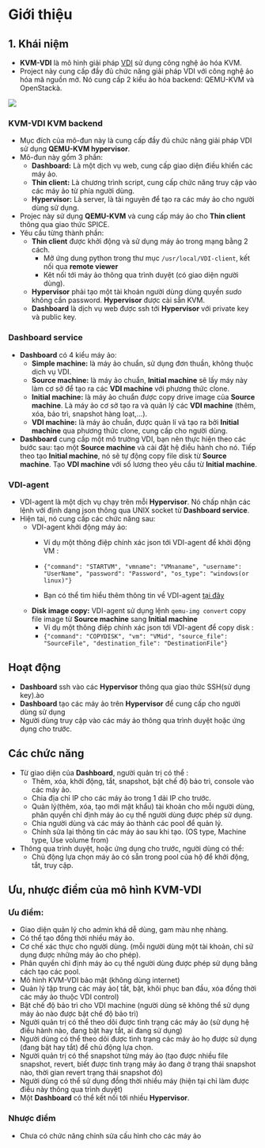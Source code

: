 # Giới thiệu
## 1. Khái niệm
- **KVM-VDI** là mô hình giải pháp [VDI](http://viettelis.com/vdi) sử dụng công nghệ ảo hóa KVM.
- Project này cung cấp đầy đủ chức năng giải pháp VDI với công nghệ ảo hóa mã nguồn mở. Nó cung cấp 2 kiểu ảo hóa backend: QEMU-KVM và OpenStackà.

<img src="https://scontent.fhan3-2.fna.fbcdn.net/v/t1.0-9/28782591_1895515330520453_4087624129128169472_n.png?oh=205545d712c810910a117009936ba5de&oe=5B449D30">

### KVM-VDI KVM backend
- Mục đích của mô-đun này là cung cấp đầy đủ chức năng giải pháp VDI sử dụng **QEMU-KVM hypervisor**.
- Mô-đun này gồm 3 phần:
	- **Dashboard:** Là một dịch vụ web, cung cấp giao diện điều khiển các máy ảo.
	- **Thin client:** Là chương trình script, cung cấp chức năng truy cập vào các máy ảo từ phía người dùng.
	- **Hypervisor:** Là server, là tài nguyên để tạo ra các máy ảo cho người dùng sử dụng.
- Projec này sử dụng **QEMU-KVM** và cung cấp máy ảo cho **Thin client** thông qua giao thức SPICE. 
- Yêu cầu từng thành phần:
	- **Thin client** được khởi động và sử dụng máy ảo trong mạng bằng 2 cách.
		- Mở ứng dung python trong thư mục `/usr/local/VDI-client`, kết nối qua **remote viewer**
		- Kêt nối tới máy ảo thông qua trình duyệt (có giao diện người dùng).
	- **Hypervisor** phải tạo một tài khoản người dùng dùng quyền *sudo* không cần password. **Hypervisor** được cài sẵn KVM.
	- **Dashboard** là dịch vụ web được ssh tới **Hypervisor** với private key và public key.
### Dashboard service
- **Dashboard** có 4 kiểu máy ảo:
	- **Simple machine:** là máy ảo chuẩn, sử dụng đơn thuần, không thuộc dịch vụ VDI.
	- **Source machine:** là máy ảo chuẩn, **Initial machine** sẽ lấy máy này làm cơ sở để tạo ra các **VDI machine** với phương thức clone.
	- **Initial machine:** là máy ảo chuẩn được copy drive image của **Source machine**. Là máy ảo cơ sở tạo ra  và quản lý các **VDI machine** (thêm, xóa, bảo trì, snapshot hàng loạt,...).
	- **VDI machine:** là máy ảo chuẩn, được quản lí và tạo ra bởi  **Initial machine** qua phương thức clone, cung cấp cho người dùng.
- **Dashboard** cung cấp một mô trường VDI, bạn nên thực hiện theo các bước sau: tạo một **Source machine** và cài đặt hệ điều hành cho nó. Tiếp theo tạo **Initial machine**, nó sẽ tự động copy file disk từ **Source machine**. Tạo **VDI machine** với số lương theo yêu cầu từ **Initial machine**.
### VDI-agent
- VDI-agent là một dịch vụ chạy trên mỗi **Hypervisor**. Nó chấp nhận các lệnh với định dạng json thông qua UNIX socket từ **Dashboard service**.
- Hiện tai, nó cung cấp các chức năng sau:
	- VDI-agent khởi động máy ảo:
		- Ví dụ một thông điệp chính xác json tới VDI-agent để khởi động VM :

		- `{"command": "STARTVM", "vmname": "VMnaname", "username": "UserName", "password": "Password", "os_type": "windows(or linux)"}`

		- Bạn có thể tìm hiểu thêm thông tin về VDI-agent [tại đây](https://www.neblogas.lt/2016/07/18/technical-info-ovirt-agent-sso/)
	- **Disk image copy:** VDI-agent sử dụng lệnh `qemu-img convert` copy file image từ **Source machine** sang **Initial machine** 
		- Ví dụ một thông điệp chính xác json tới VDI-agent để copy disk :
		- `{"command": "COPYDISK", "vm": "VMid", "source_file": "SourceFile", "destination_file": "DestinationFile"}`
## Hoạt động
- **Dashboard** ssh vào các **Hypervisor** thông qua giao thức SSH(sử dụng key).ào
- **Dashboard** tạo các máy ảo trên **Hypervisor** để cung cấp cho người dùng sử dụng
- Người dùng truy cập vào các máy ảo thông qua trình duyệt hoặc ứng dụng cho trước.
## Các chức năng
- Từ giao diện của **Dashboard**, người quản trị có thể :
	- Thêm, xóa, khởi động, tắt, snapshot, bật chế độ bảo trì, console vào các máy ảo.
	- Chia địa chỉ IP cho các máy ảo trong 1 dải IP cho trước.
	- Quản lý(thêm, xóa, tạo mới mật khẩu) tài khoản cho mỗi người dùng, phân quyền chỉ định máy ảo cụ thể người dùng được phép sử dụng.
	- Chia người dùng và các máy ảo thành các pool để quản lý.
	- Chỉnh sửa lại thông tin các máy ảo sau khi tạo. (OS type, Machine type, Use volume from)
- Thông qua trình duyệt, hoặc ứng dụng cho trước, người dùng có thể:
	- Chủ động lựa chọn máy ảo có sẵn trong pool của hộ để khởi động, tắt, truy cập. 
## Ưu, nhược điểm của mô hình KVM-VDI
### Ưu điểm:
- Giao diện quản lý cho admin khá dễ dùng, gam màu nhẹ nhàng.
- Có thể tạo đồng thời nhiều máy ảo.
- Cơ chế xác thực cho người dùng. (mỗi người dùng một tài khoản, chỉ sử dụng được những máy ảo cho phép).
- Phân quyền chỉ định máy ảo cụ thể người dùng được phép sử dụng bằng cách tạo các pool.
- Mô hình KVM-VDI bảo mật (không dùng internet)
- Quản lý tập trung các máy ảo( tắt, bật, khôi phục ban đầu, xóa đồng thời các máy ảo thuộc VDI control)
- Bật chế độ bảo trì cho VDI machine (người dùng sẽ không thể sử dụng máy ảo nào được bật chế độ bảo trì)
- Người quản trị có thể theo dõi được tình trạng các máy ảo (sử dụng hệ điều hành nào, đang bật hay tắt, ai đang sử dụng)
- Người dùng có thể theo dõi được tình trạng các máy ảo họ được sử dụng (đang bật hay tắt) để chủ động lựa chọn.
- Người quản trị có thể snapshot từng máy ảo (tạo được nhiều file snapshot, revert, biết được tình trạng máy ảo đang ở trạng thái snapshot nào, thời gian revert trạng thái snapshot đó)
- Người dùng có thể sử dụng đồng thời nhiều máy (hiện tại chỉ làm được điều này thông qua trình duyệt)
- Một **Dashboard** có thể kết nối tới nhiều **Hypervisor**.
### Nhược điểm
- Chưa có chức năng chỉnh sửa cấu hình cho các máy ảo